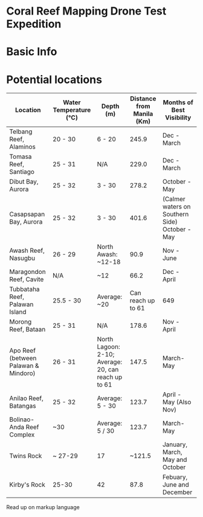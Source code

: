 # Coral Reef Mapping Drone Test Expedition

# Basic Info


# Potential locations

|Location|Water Temperature (°C)|Depth (m)|Distance from Manila (Km)|Months of Best Visibility|
|---|---|---|---|---|
|Telbang Reef, Alaminos| 20 - 30| 6 - 20|245.9|Dec - March|
|Tomasa Reef, Santiago| 25 - 31 | N/A | 229.0 |Dec - March|
|Dibut Bay, Aurora| 25 - 32 | 3 - 30 | 278.2 |October - May|
|Casapsapan Bay, Aurora| 25 - 32 | 3 - 30 | 401.6 | (Calmer waters on Southern Side) October - May | 
|Awash Reef, Nasugbu| 26 - 29| North Awash: ~12-18| 90.9| Nov - June|
|Maragondon Reef, Cavite|N/A| ~12| 66.2| Dec - April|
|Tubbataha Reef, Palawan Island| 25.5 - 30| Average: ~20|Can reach up to 61| 649| March - June|
|Morong Reef, Bataan| 25 - 31| N/A| 178.6| Nov - April|
|Apo Reef (between Palawan & Mindoro)| 26 - 31| North Lagoon: 2-10; Average: 20, can reach up to 61| 147.5| March-May|
|Anilao Reef, Batangas| 25 - 32| Average: 5 - 30| 123.7 | April - May (Also Nov)|
|Bolinao-Anda Reef Complex| ~30 | Average: 5 / 30 | 123.7 | March-May |
|Twins Rock| ~ 27-29 | 17 | ~121.5 | January, March, May and October |
|Kirby's Rock| 25-30 | 42 | 87.8 | Febuary, June and December| 

Read up on markup language

